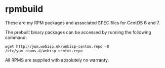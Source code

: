 rpmbuild
========

These are my RPM packages and associated SPEC files for CentOS 6 and 7.

The prebuilt binary packages can be accessed by running the following command:

```
wget http://yum.webisp.uk/webisp-centos.repo -O /etc/yum.repos.d/webisp-centos.repo 
```

All RPMS are supplied with absolutely no warranty.
